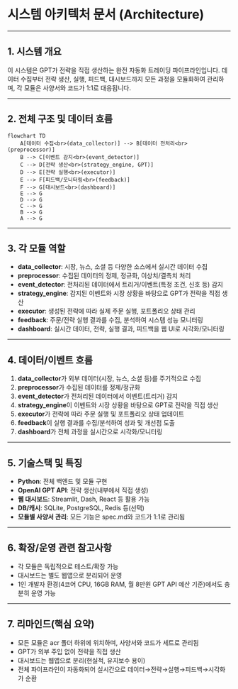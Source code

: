 # 시스템 아키텍처 문서 (Architecture)

---

## 1. 시스템 개요

이 시스템은 GPT가 전략을 직접 생산하는 완전 자동화 트레이딩 파이프라인입니다. 데이터 수집부터 전략 생산, 실행, 피드백, 대시보드까지 모든 과정을 모듈화하여 관리하며, 각 모듈은 사양서와 코드가 1:1로 대응됩니다.

---

## 2. 전체 구조 및 데이터 흐름

```mermaid
flowchart TD
    A[데이터 수집<br>(data_collector)] --> B[데이터 전처리<br>(preprocessor)]
    B --> C[이벤트 감지<br>(event_detector)]
    C --> D[전략 생산<br>(strategy_engine, GPT)]
    D --> E[전략 실행<br>(executor)]
    E --> F[피드백/모니터링<br>(feedback)]
    F --> G[대시보드<br>(dashboard)]
    E --> G
    D --> G
    C --> G
    B --> G
    A --> G
```

---

## 3. 각 모듈 역할

- **data_collector**: 시장, 뉴스, 소셜 등 다양한 소스에서 실시간 데이터 수집
- **preprocessor**: 수집된 데이터의 정제, 정규화, 이상치/결측치 처리
- **event_detector**: 전처리된 데이터에서 트리거/이벤트(특정 조건, 신호 등) 감지
- **strategy_engine**: 감지된 이벤트와 시장 상황을 바탕으로 GPT가 전략을 직접 생산
- **executor**: 생성된 전략에 따라 실제 주문 실행, 포트폴리오 상태 관리
- **feedback**: 주문/전략 실행 결과를 수집, 분석하여 시스템 성능 모니터링
- **dashboard**: 실시간 데이터, 전략, 실행 결과, 피드백을 웹 UI로 시각화/모니터링

---

## 4. 데이터/이벤트 흐름

1. **data_collector**가 외부 데이터(시장, 뉴스, 소셜 등)를 주기적으로 수집
2. **preprocessor**가 수집된 데이터를 정제/정규화
3. **event_detector**가 전처리된 데이터에서 이벤트(트리거) 감지
4. **strategy_engine**이 이벤트와 시장 상황을 바탕으로 GPT로 전략을 직접 생산
5. **executor**가 전략에 따라 주문 실행 및 포트폴리오 상태 업데이트
6. **feedback**이 실행 결과를 수집/분석하여 성과 및 개선점 도출
7. **dashboard**가 전체 과정을 실시간으로 시각화/모니터링

---

## 5. 기술스택 및 특징

- **Python**: 전체 백엔드 및 모듈 구현
- **OpenAI GPT API**: 전략 생산(내부에서 직접 생성)
- **웹 대시보드**: Streamlit, Dash, React 등 활용 가능
- **DB/캐시**: SQLite, PostgreSQL, Redis 등(선택)
- **모듈별 사양서 관리**: 모든 기능은 spec.md와 코드가 1:1로 관리됨

---

## 6. 확장/운영 관련 참고사항

- 각 모듈은 독립적으로 테스트/확장 가능
- 대시보드는 별도 웹앱으로 분리되어 운영
- 1인 개발자 환경(4코어 CPU, 16GB RAM, 월 8만원 GPT API 예산 기준)에서도 충분히 운영 가능

---

## 7. 리마인드(핵심 요약)

- 모든 모듈은 acr 폴더 하위에 위치하며, 사양서와 코드가 세트로 관리됨
- GPT가 외부 주입 없이 전략을 직접 생산
- 대시보드는 웹앱으로 분리(현실적, 유지보수 용이)
- 전체 파이프라인이 자동화되어 실시간으로 데이터→전략→실행→피드백→시각화가 순환 